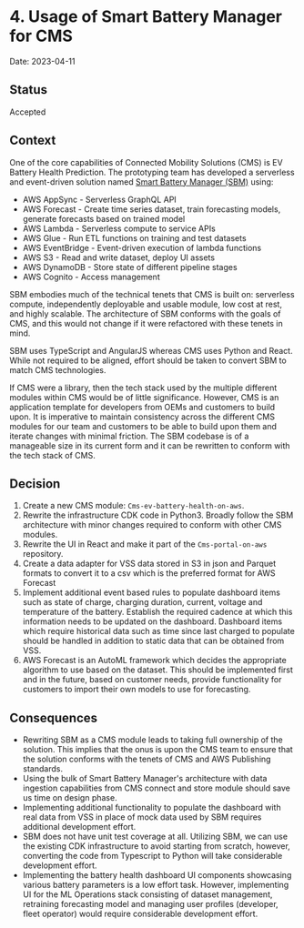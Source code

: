 # 4. Usage of Smart Battery Manager for CMS

Date: 2023-04-11

## Status

Accepted

## Context

One of the core capabilities of Connected Mobility Solutions (CMS) is
EV Battery Health Prediction. The prototyping team has developed a
serverless and event-driven solution named
[Smart Battery Manager (SBM)](https://demo-factory.corp.amazon.com/app/browse/smart-battery-manager/)
using:

- AWS AppSync - Serverless GraphQL API
- AWS Forecast - Create time series dataset, train forecasting models,
  generate forecasts based on trained model
- AWS Lambda - Serverless compute to service APIs
- AWS Glue - Run ETL functions on training and test datasets
- AWS EventBridge - Event-driven execution of lambda functions
- AWS S3 - Read and write dataset, deploy UI assets
- AWS DynamoDB - Store state of different pipeline stages
- AWS Cognito - Access management

SBM embodies much of the technical tenets that CMS is built on:
serverless compute, independently deployable and usable module, low cost
at rest, and highly scalable. The architecture of SBM conforms with the
goals of CMS, and this would not change if it were refactored with these
tenets in mind.

SBM uses TypeScript and AngularJS whereas CMS uses Python and React.
While not required to be aligned, effort should be taken to convert
SBM to match CMS technologies.

If CMS were a library, then the tech stack used by the multiple different
modules within CMS would be of little significance. However, CMS is an
application template for developers from OEMs and customers to build upon.
It is imperative to maintain consistency across the different CMS modules
for our team and customers to be able to build upon them and iterate changes
with minimal friction. The SBM codebase is of a manageable size in its
current form and it can be rewritten to conform with the tech stack of CMS.

## Decision

1. Create a new CMS module: `Cms-ev-battery-health-on-aws`.
2. Rewrite the infrastructure CDK code in Python3. Broadly follow the
   SBM architecture with minor changes required to conform with other
   CMS modules.
3. Rewrite the UI in React and make it part of the
   `Cms-portal-on-aws` repository.
4. Create a data adapter for VSS data stored in S3 in json and Parquet formats
   to convert it to a csv which is the preferred format for AWS Forecast
5. Implement additional event based rules to populate dashboard items such as
   state of charge, charging duration, current, voltage and temperature of the
   battery. Establish the required cadence at which this information needs to be
   updated on the dashboard. Dashboard items which require historical data
   such as time since last charged to populate should be handled in addition to
   static data that can be obtained from VSS.
6. AWS Forecast is an AutoML framework which decides the appropriate algorithm to
   use based on the dataset. This should be implemented first and in the future,
   based on customer needs, provide functionality for customers to import their
   own models to use for forecasting.

## Consequences

- Rewriting SBM as a CMS module leads to taking full ownership of
  the solution. This implies that the onus is upon the CMS team
  to ensure that the solution conforms with the tenets of CMS and
  AWS Publishing standards.
- Using the bulk of Smart Battery Manager's architecture with data
  ingestion capabilities from CMS connect and store module should
  save us time on design phase.
- Implementing additional functionality to populate the dashboard
  with real data from VSS in place of mock data used by SBM requires
  additional development effort.
- SBM does not have unit test coverage at all. Utilizing SBM, we can
  use the existing CDK infrastructure to avoid starting from scratch,
  however, converting the code from Typescript to Python will take
  considerable development effort.
- Implementing the battery health dashboard UI components showcasing
  various battery parameters is a low effort task. However,
  implementing UI for the ML Operations stack consisting of dataset
  management, retraining forecasting model and managing user profiles
  (developer, fleet operator) would require considerable development effort.
